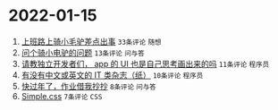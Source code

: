 # 2022-01-15

1. [上班路上骑小毛驴差点出事](https://www.v2ex.com/t/828376) `33条评论` `随想`
1. [问个骑小电驴的问题](https://www.v2ex.com/t/828381) `13条评论` `问与答`
1. [请教独立开发者们， app 的 UI 也是自己思考画出来的吗](https://www.v2ex.com/t/828398) `11条评论` `程序员`
1. [有没有中文或英文的 IT 类杂志（纸）](https://www.v2ex.com/t/828383) `10条评论` `程序员`
1. [快过年了，作业借我抄抄](https://www.v2ex.com/t/828392) `8条评论` `问与答`
1. [Simple.css](https://www.v2ex.com/t/828375) `7条评论` `CSS`
